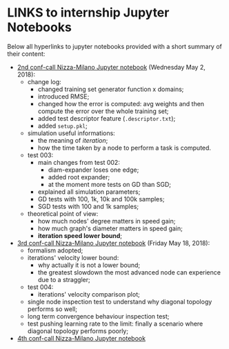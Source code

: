 # LINKS to internship Jupyter Notebooks
Below all hyperlinks to jupyter notebooks provided with a short summary of their content:
- [2nd conf-call Nizza-Milano Jupyter notebook](./2nd-conf-call-report.html) (Wednesday May 2, 2018): 
  - change log:
    - changed training set generator function x domains;
    - introduced RMSE;
    - changed how the error is computed: avg weights and then compute the error over the whole training set;
    - added test descriptor feature (`.descriptor.txt`);
    - added `setup.pkl`;
  - simulation useful informations:
    - the meaning of _iteration_;
    - how the time taken by a node to perform a task is computed.
  - test 003:
    - main changes from test 002:
      - diam-expander loses one edge;
      - added root expander;
      - at the moment more tests on GD than SGD;
    - explained all simulation parameters;
    - GD tests with 100, 1k, 10k and 100k samples;
    - SGD tests with 100 and 1k samples;
  - theoretical point of view:
    - how much nodes' degree matters in speed gain;
    - how much graph's diameter matters in speed gain;
    - __iteration speed lower bound__;
- [3rd conf-call Nizza-Milano Jupyter notebook](./3rd-conf-call-report.html) (Friday May 18, 2018):
  - formalism adopted;
  - iterations' velocity lower bound:
    - why actually it is not a lower bound;
    - the greatest slowdown the most advanced node can experience due to a straggler;
  - test 004:
    - iterations' velocity comparison plot;
  - single node inspection test to understand why diagonal topology performs so well;
  - long term convergence behaviour inspection test;
  - test pushing learning rate to the limit: finally a scenario where diagonal topology performs poorly;
- [4th conf-call Nizza-Milano Jupyter notebook](./4th-conf-call-report.html)
